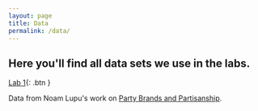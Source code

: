```yaml
---
layout: page
title: Data
permalink: /data/
---
```


## Here you'll find all data sets we use in the labs.


[Lab 1](data/lupubrands.csv){: .btn }

Data from Noam Lupu's work on [Party Brands and Partisanship](https://onlinelibrary.wiley.com/doi/abs/10.1111/j.1540-5907.2012.00615.x).
